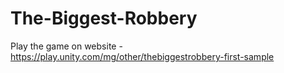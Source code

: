 # The-Biggest-Robbery
 
Play the game on website - https://play.unity.com/mg/other/thebiggestrobbery-first-sample
